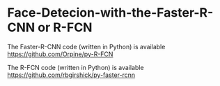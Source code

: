 # Face-Detecion-with-the-Faster-R-CNN  or  R-FCN
The Faster-R-CNN code (written in Python) is available https://github.com/Orpine/py-R-FCN

The R-FCN code (written in Python) is available https://github.com/rbgirshick/py-faster-rcnn



